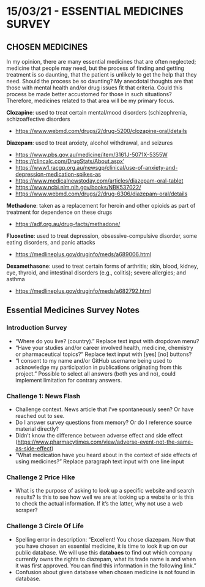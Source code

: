 # 15/03/21 - ESSENTIAL MEDICINES SURVEY

## CHOSEN MEDICINES

In my opinion, there are many essential medicines that are often neglected; medicine that people may need, but the process of finding and getting treatment is so daunting, that the patient is unlikely to get the help that they need. Should the process be so daunting? My anecdotal thoughts are that those with mental health and/or drug issues fit that criteria. Could this process be made better accustomed for those in such situations? Therefore, medicines related to that area will be my primary focus.

**Clozapine**: used to treat certain mental/mood disorders (schizophrenia, schizoaffective disorders

- https://www.webmd.com/drugs/2/drug-5200/clozapine-oral/details

**Diazepam**: used to treat anxiety, alcohol withdrawal, and seizures

- https://www.pbs.gov.au/medicine/item/3161J-5071X-5355W
- https://clincalc.com/DrugStats/About.aspx’
- https://www1.racgp.org.au/newsgp/clinical/use-of-anxiety-and-depression-medication-spikes-as
- https://www.medicalnewstoday.com/articles/diazepam-oral-tablet
- https://www.ncbi.nlm.nih.gov/books/NBK537022/
- https://www.webmd.com/drugs/2/drug-6306/diazepam-oral/details

**Methadone**: taken as a replacement for heroin and other opioids as part of treatment for dependence on these drugs

- https://adf.org.au/drug-facts/methadone/

**Fluoxetine**: used to treat depression, obsessive-compulsive disorder, some eating disorders, and panic attacks

- https://medlineplus.gov/druginfo/meds/a689006.html

**Dexamethasone**: used to treat certain forms of arthritis; skin, blood, kidney, eye, thyroid, and intestinal disorders (e.g., colitis); severe allergies; and asthma

- https://medlineplus.gov/druginfo/meds/a682792.html

## Essential Medicines Survey Notes

### Introduction Survey

- “Where do you live? (country).” Replace text input with dropdown menu?
- “Have your studies and/or career involved health, medicine, chemistry or pharmaceutical topics?” Replace text input with [yes]  [no] buttons?
- “I consent to my name and/or GitHub username being used to acknowledge my participation in publications originating from this project.” Possible to select all answers (both yes and no), could implement limitation for contrary answers.

### Challenge 1: News Flash

- Challenge context. News article that I’ve spontaneously seen? Or have reached out to see.
- Do I answer survey questions from memory? Or do I reference source material directly?
- Didn’t know the difference between adverse effect and side effect (https://www.pharmacytimes.com/view/adverse-event-not-the-same-as-side-effect)
- “What medication have you heard about in the context of side effects of using medicines?” Replace paragraph text input with one line input

### Challenge 2 Price Hike

- What is the purpose of asking to look up a specific website and search results? Is this to see how well we are at looking up a website or is this to check the actual information. If it’s the latter, why not use a web scraper?

### Challenge 3 Circle Of Life

- Spelling error in description: “Excellent! You chose diazepam. Now that you have chosen an essential medicine, it is time to look it up on our public database. We will use this **databaes** to find out which company currently owns the rights to diazepam, what its trade name is and when it was first approved. You can find this information in the following link.”
- Confusion about given database when chosen medicine is not found in database.